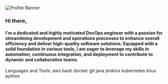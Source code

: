 ![Profile Banner](https://github.com/akshay-imanuel/akshay-imanuel/assets/84606629/2001a2af-ffa8-43a7-8831-bea7f26e92cf)

### Hi there,
####     I'm a dedicated and highly motivated DevOps engineer with a passion for streamlining development and operations processes to enhance overall efficiency and deliver high-quality software solutions. Equipped with a solid foundation in various tools, I am eager to leverage my skills in automation, continuous integration, and deployment to contribute to dynamic and collaborative teams.

<!--
**akshay-imanuel/akshay-imanuel** is a ✨ _special_ ✨ repository because its `README.md` (this file) appears on your GitHub profile.

Here are some ideas to get you started:

- 🔭 I’m currently working on ...
- 🌱 I’m currently learning ...
- 👯 I’m looking to collaborate on ...
- 🤔 I’m looking for help with ...
- 💬 Ask me about ...
- 📫 How to reach me: ...
- 😄 Pronouns: ...
- ⚡ Fun fact: ...
-->
Languages and Tools:
aws bash docker git java jenkins kubernetes linux python

